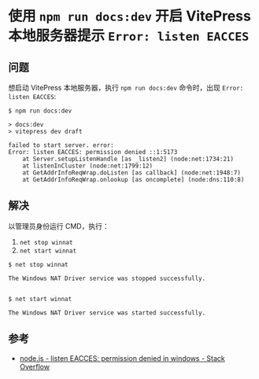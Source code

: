 # 使用 `npm run docs:dev` 开启 VitePress 本地服务器提示 `Error: listen EACCES`

## 问题

想启动 VitePress 本地服务器，执行 `npm run docs:dev` 命令时，出现 `Error: listen EACCES`:

```
$ npm run docs:dev

> docs:dev
> vitepress dev draft

failed to start server. error:
Error: listen EACCES: permission denied ::1:5173
    at Server.setupListenHandle [as _listen2] (node:net:1734:21)
    at listenInCluster (node:net:1799:12)
    at GetAddrInfoReqWrap.doListen [as callback] (node:net:1948:7)
    at GetAddrInfoReqWrap.onlookup [as oncomplete] (node:dns:110:8)
```

## 解决

以管理员身份运行 CMD，执行：

1. `net stop winnat`
2. `net start winnat`

```
$ net stop winnat

The Windows NAT Driver service was stopped successfully.


$ net start winnat

The Windows NAT Driver service was started successfully.
```

## 参考

- [node.js - listen EACCES: permission denied in windows - Stack Overflow](https://stackoverflow.com/a/67968597)

